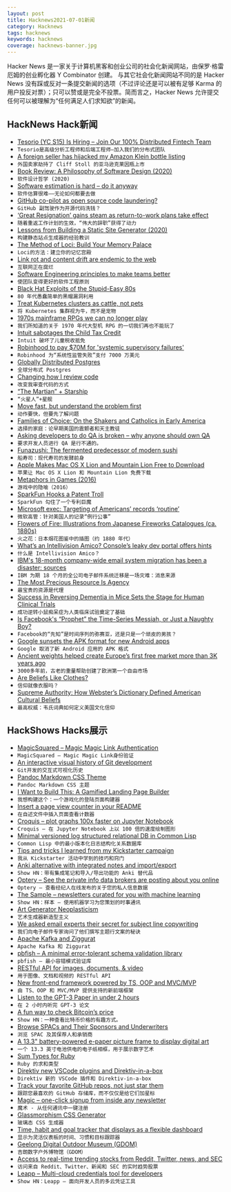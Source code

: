 ```yaml
---
layout: post
title: Hacknews2021-07-01新闻
category: Hacknews
tags: hacknews
keywords: hacknews
coverage: hacknews-banner.jpg
---
```


Hacker News 是一家关于计算机黑客和创业公司的社会化新闻网站，由保罗·格雷厄姆的创业孵化器 Y Combinator 创建。
与其它社会化新闻网站不同的是 Hacker News 没有踩或反对一条提交新闻的选项（不过评论还是可以被有足够 Karma 的用户投反对票）；只可以赞或是完全不投票。简而言之，Hacker News 允许提交任何可以被理解为“任何满足人们求知欲”的新闻。

## HackNews Hack新闻


- [Tesorio (YC S15) Is Hiring – Join Our 100% Distributed Fintech Team](https://www.tesorio.com/careers#job-openings)
- `Tesorio是高级分析工程师和后端工程师–加入我们的分布式团队`
- [A foreign seller has hijacked my Amazon Klein bottle listing](https://kleinbottle.com/#AMAZON%20BRAND%20HIJACKING)
- `外国卖家劫持了 Cliff Stoll 的亚马逊克莱因瓶上市`
- [Book Review: A Philosophy of Software Design (2020)](https://johz.bearblog.dev/book-review-philosophy-software-design/)
- `软件设计哲学 (2020)`
- [Software estimation is hard – do it anyway](https://jacobian.org/2021/may/20/estimation/)
- `软件估算很难——无论如何都要去做`
- [GitHub co-pilot as open source code laundering?](https://twitter.com/eevee/status/1410037309848752128)
- `GitHub 副驾驶作为开源代码洗钱？`
- [‘Great Resignation’ gains steam as return-to-work plans take effect](https://www.cnbc.com/2021/06/29/more-people-plan-to-quit-as-return-to-work-plans-go-into-effect-.html)
- `随着重返工作计划的生效，“伟大的辞职”获得了动力`
- [Lessons from Building a Static Site Generator (2020)](https://nicholasreese.com/lessons-from-building-a-static-site-generator/)
- `构建静态站点生成器的经验教训`
- [The Method of Loci: Build Your Memory Palace](https://fs.blog/2021/06/memory-palace/)
- `Loci的方法：建立你的记忆宫殿`
- [Link rot and content drift are endemic to the web](https://www.theatlantic.com/technology/archive/2021/06/the-internet-is-a-collective-hallucination/619320/)
- `互联网正在腐烂`
- [Software Engineering principles to make teams better](https://principles.dev/)
- `使团队变得更好的软件工程原则`
- [Black Hat Exploits of the Stupid-Easy 80s](https://madned.substack.com/p/black-hat-exploits-of-the-stupid)
- `80 年代愚蠢简单的黑帽漏洞利用`
- [Treat Kubernetes clusters as cattle, not pets](https://zitadel.ch/blog/treat-clusters-as-cattle/)
- `将 Kubernetes 集群视为牛，而不是宠物`
- [1970s mainframe RPGs we can no longer play](http://crpgaddict.blogspot.com/2021/06/brief-everything-we-know-about-1970s.html)
- `我们所知道的关于 1970 年代大型机 RPG 的一切我们再也不能玩了`
- [Intuit sabotages the Child Tax Credit](https://pluralistic.net/2021/06/29/three-times-is-enemy-action/#ctc)
- `Intuit 破坏了儿童税收抵免`
- [Robinhood to pay $70M for 'systemic supervisory failures'](https://www.reuters.com/technology/broker-robinhood-pay-70-mln-systemic-supervisory-failures-2021-06-30/)
- `Robinhood 为“系统性监管失败”支付 7000 万美元`
- [Globally Distributed Postgres](https://fly.io/blog/globally-distributed-postgres/)
- `全球分布式 Postgres`
- [Changing how I review code](https://itnext.io/im-changing-how-i-review-code-dbf212507e5f)
- `改变我审查代码的方式`
- [“The Martian” + Starship](https://caseyhandmer.wordpress.com/2021/04/09/the-martian-starship/)
- `“火星人”+星舰`
- [Move fast, but understand the problem first](https://jacobobryant.com/blog/understand/)
- `动作要快，但要先了解问题`
- [Families of Choice: On the Shakers and Catholics in Early America](https://www.laphamsquarterly.org/roundtable/families-choice)
- `选择的家庭：论早期美国的震颤者和天主教徒`
- [Asking developers to do QA is broken – why anyone should own QA](https://www.rainforestqa.com/blog/accessible-quality)
- `要求开发人员进行 QA 是行不通的。`
- [Funazushi: The fermented predecessor of modern sushi](https://www.bbc.com/travel/article/20210616-funazushi-the-fermented-predecessor-of-modern-sushi?utm_source=bengtan&utm_medium=email)
- `船寿司：现代寿司的发酵前身`
- [Apple Makes Mac OS X Lion and Mountain Lion Free to Download](https://www.macrumors.com/2021/06/30/os-x-lion-mountain-lion-free-to-download/)
- `苹果让 Mac OS X Lion 和 Mountain Lion 免费下载`
- [Metaphors in Games (2016)](https://medium.com/@fserb/metaphors-in-games-21ee033ad260)
- `游戏中的隐喻（2016）`
- [SparkFun Hooks a Patent Troll](https://www.sparkfun.com/news/3917)
- `SparkFun 勾住了一个专利巨魔`
- [Microsoft exec: Targeting of Americans’ records ‘routine’](https://www.seattletimes.com/business/federal-targeting-of-americans-records-is-routine-microsoft-exec-testifies/)
- `微软高管：针对美国人的记录“例行公事”`
- [Flowers of Fire: Illustrations from Japanese Fireworks Catalogues (ca. 1880s)](https://publicdomainreview.org/collection/japanese-fireworks-catalogues)
- `火之花：日本烟花图鉴中的插图（约 1880 年代）`
- [What’s an Intellivision Amico? Console’s leaky dev portal offers hints](https://arstechnica.com/gaming/2021/06/what-the-hecks-an-intellivision-amico-consoles-leaky-dev-portal-offers-hints/)
- `什么是 Intellivision Amico？`
- [IBM's 18-month company-wide email system migration has been a disaster: sources](https://www.theregister.com/2021/06/30/ibm_email_outage/)
- `IBM 为期 18 个月的全公司电子邮件系统迁移是一场灾难：消息来源`
- [The Most Precious Resource Is Agency](https://simonsarris.substack.com/p/the-most-precious-resource-is-agency)
- `最宝贵的资源是代理`
- [Success in Reversing Dementia in Mice Sets the Stage for Human Clinical Trials](https://www.tohoku.ac.jp/en/press/eversing_dementia_stage_set_for_human_clinical_trials.html)
- `成功逆转小鼠痴呆症为人类临床试验奠定了基础`
- [Is Facebook's “Prophet” the Time-Series Messiah, or Just a Naughty Boy?](https://www.microprediction.com/blog/prophet)
- `Facebook的“先知”是时间序列的弥赛亚，还是只是一个顽皮的男孩？`
- [Google sunsets the APK format for new Android apps](https://www.androidauthority.com/android-apks-sunset-1636829/)
- `Google 取消了新 Android 应用的 APK 格式`
- [Ancient weights helped create Europe’s first free market more than 3K years ago](https://www.sciencemag.org/news/2021/06/these-ancient-weights-helped-create-europe-s-first-free-market-more-3000-years-ago)
- `3000多年前，古老的重量帮助创建了欧洲第一个自由市场`
- [Are Beliefs Like Clothes?](http://mason.gmu.edu/~rhanson/belieflikeclothes.html)
- `信仰就像衣服吗？`
- [Supreme Authority: How Webster’s Dictionary Defined American Cultural Beliefs](https://www.bookforum.com/culture/how-merriam-webster-s-dictionary-defined-american-cultural-beliefs-24536)
- `最高权威：韦氏词典如何定义美国文化信仰`


## HackShows Hacks展示

- [ MagicSquared – Magic Magic Link Authentication](https://magicsquared.net/)
- `MagicSquared – Magic Magic Link身份验证`
- [ An interactive visual history of Git development](https://git-history.jpalmer.dev/)
- `Git开发的交互式可视化历史`
- [ Pandoc Markdown CSS Theme](https://jez.io/pandoc-markdown-css-theme/)
- `Pandoc Markdown CSS 主题`
- [ I Want to Build This: A Gamified Landing Page Builder](http://iwanttobuildthis.com/)
- `我想构建这个：一个游戏化的登陆页面构建器`
- [ Insert a page view counter in your README](https://github.com/victorqribeiro/imageCounter)
- `在自述文件中插入页面查看计数器`
- [ Croquis – plot graphs 100x faster on Jupyter Notebook](https://github.com/yongjik/croquis)
- `Croquis – 在 Jupyter Notebook 上以 100 倍的速度绘制图形`
- [ Minimal versioned log structured relational DB in Common Lisp](https://github.com/codr7/whirlog)
- `Common Lisp 中的最小版本化日志结构化关系数据库`
- [ Tips and tricks I learned from my Kickstarter campaign](https://anchor.fm/wannabentrepreneur/episodes/49---Tips-and-tricks-for-a-successful-Kickstarter-campaign-e12o20i)
- `我从 Kickstarter 活动中学到的技巧和窍门`
- [ Anki alternative with integrated notes and import/export](https://get21stnight.com/)
- `Show HN：带有集成笔记和导入/导出功能的 Anki 替代品`
- [ Optery – See the private info data brokers are posting about you online](https://www.optery.com/introducing-optery-remove-yourself-from-150-people-search-sites-like-truthfinder-mylife-radaris-socialcatfish-spokeo-whitepages/)
- `Optery – 查看经纪人在线发布的关于您的私人信息数据`
- [ The Sample – newsletters curated for you with machine learning](https://sample.findka.com/?ref=showhn)
- `Show HN：样本 – 使用机器学习为您策划的时事通讯`
- [ Art Generator Neoplasticism](https://github.com/andronov04/mondrian-art)
- `艺术生成器新造型主义`
- [ We asked email experts their secret for subject line copywriting](https://www.mailmodo.com/ebook/subject-line/)
- `我们向电子邮件专家询问了他们撰写主题行文案的秘诀`
- [ Apache Kafka and Ziggurat](http://hariomgaur.in/2021/06/06/consume-from-kafka.html)
- `Apache Kafka 和 Ziggurat`
- [ pbfish – A minimal error-tolerant schema validation library](https://github.com/ouromoros/pbfish)
- `pbfish – 最小容错模式验证库`
- [ RESTful API for images, documents, & video](https://massless.io/media-api/)
- `用于图像、文档和视频的 RESTful API`
- [ New front-end framework powered by TS, OOP and MVC/MVP](https://github.com/alexeyoganezov/oldskull)
- `由 TS、OOP 和 MVC/MVP 提供支持的新前端框架`
- [ Listen to the GPT-3 Paper in under 2 hours](https://www.winterdelta.com/language-models-are-few-shot-learners)
- `在 2 小时内听完 GPT-3 论文`
- [ A fun way to check Bitcoin’s price](https://bitcointemp.com)
- `Show HN：一种查看比特币价格的有趣方式。`
- [ Browse SPACs and Their Sponsors and Underwriters](https://embarc.com/capital/spac)
- `浏览 SPAC 及其保荐人和承销商`
- [ A 13.3" battery-powered e-paper picture frame to display digital art](https://blog.framelabs.eu/evolution/)
- `一个 13.3 英寸电池供电的电子纸相框，用于展示数字艺术`
- [ Sum Types for Ruby](https://github.com/nahiluhmot/sums_up)
- `Ruby 的求和类型`
- [ Direktiv new VSCode plugins and Direktiv-in-a-box](https://blog.direktiv.io/direktiv-new-dev-environment-vscode-plugin-ab047b7a8266)
- `Direktiv 新的 VSCode 插件和 Direktiv-in-a-box`
- [ Track your favorite GitHub repos, not just star them](https://www.trackawesomelist.com)
- `跟踪您最喜欢的 GitHub 存储库，而不仅仅是给它们加星标`
- [ Magic – one-click signup from inside any newsletter](https://sparkloop.app/magic)
- `魔术 - 从任何通讯中一键注册`
- [ Glassmorphism CSS Generator](https://ui.glass/generator/)
- `玻璃态 CSS 生成器`
- [ Time, habit and goal tracker that displays as a flexible dashboard](https://getkairo.com/tracker)
- `显示为灵活仪表板的时间、习惯和目标跟踪器`
- [ Geelong Digital Outdoor Museum (GDOM)](https://gdom.mindlab.cloud)
- `吉朗数字户外博物馆（GDOM）`
- [ Access to real-time trending stocks from Reddit, Twitter, news, and SEC](https://quantale.io)
- `访问来自 Reddit、Twitter、新闻和 SEC 的实时趋势股票`
- [ Leapp – Multi-cloud credentials tool for developers](https://www.leapp.cloud/)
- `Show HN：Leapp – 面向开发人员的多云凭证工具`

